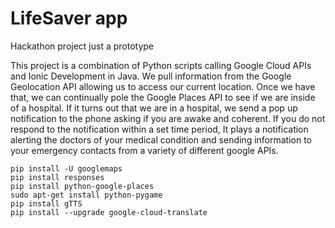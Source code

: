 # LifeSaver app
Hackathon project just a prototype

This project is a combination of Python scripts calling Google Cloud APIs and Ionic Development in Java. We pull information from the Google Geolocation API allowing us to access our current location. Once we have that, we can continually pole the Google Places API to see if we are inside of a hospital. If it turns out that we are in a hospital, we send a pop up notification to the phone asking if you are awake and coherent. If you do not respond to the notification within a set time period, It plays a notification alerting the doctors of your medical condition and sending information to your emergency contacts from a variety of different google APIs.


```
pip install -U googlemaps
pip install responses
pip install python-google-places
sudo apt-get install python-pygame
pip install gTTS
pip install --upgrade google-cloud-translate
```

